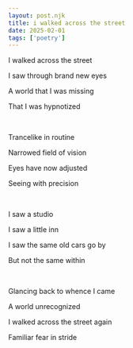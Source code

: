 ```yaml
---
layout: post.njk
title: i walked across the street
date: 2025-02-01
tags: ['poetry']
---
```


I walked across the street

I saw through brand new eyes

A world that I was missing

That I was hypnotized

<br/>

Trancelike in routine

Narrowed field of vision

Eyes have now adjusted

Seeing with precision

<br/>

I saw a studio

I saw a little inn

I saw the same old cars go by

But not the same within

<br/>

Glancing back to whence I came

A world unrecognized

I walked across the street again

Familiar fear in stride
